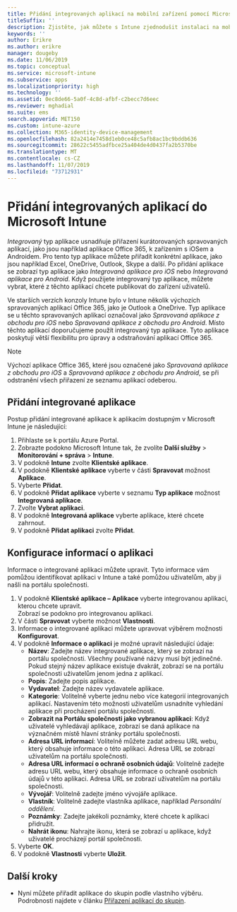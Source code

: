 ```yaml
---
title: Přidání integrovaných aplikací na mobilní zařízení pomocí Microsoft Intune
titleSuffix: ''
description: Zjistěte, jak můžete s Intune zjednodušit instalaci na mobilní zařízení s integrovanými aplikacemi.
keywords: ''
author: Erikre
ms.author: erikre
manager: dougeby
ms.date: 11/06/2019
ms.topic: conceptual
ms.service: microsoft-intune
ms.subservice: apps
ms.localizationpriority: high
ms.technology: ''
ms.assetid: 0ec8de66-5a0f-4c8d-afbf-c2becc7d6eec
ms.reviewer: mghadial
ms.suite: ems
search.appverid: MET150
ms.custom: intune-azure
ms.collection: M365-identity-device-management
ms.openlocfilehash: 82a2414e7458d1eb0ce48c5afb8ac1bc9bddb636
ms.sourcegitcommit: 28622c5455adfbce25a404de4d0437fa2b5370be
ms.translationtype: MT
ms.contentlocale: cs-CZ
ms.lasthandoff: 11/07/2019
ms.locfileid: "73712931"
---
```

# <a name="add-built-in-apps-to-microsoft-intune"></a>Přidání integrovaných aplikací do Microsoft Intune

*Integrovaný* typ aplikace usnadňuje přiřazení kurátorovaných spravovaných aplikací, jako jsou například aplikace Office 365, k zařízením s iOSem a Androidem. Pro tento typ aplikace můžete přiřadit konkrétní aplikace, jako jsou například Excel, OneDrive, Outlook, Skype a další. Po přidání aplikace se zobrazí typ aplikace jako *Integrovaná aplikace pro iOS* nebo *Integrovaná aplikace pro Android*. Když použijete integrovaný typ aplikace, můžete vybrat, které z těchto aplikací chcete publikovat do zařízení uživatelů.

Ve starších verzích konzoly Intune bylo v Intune několik výchozích spravovaných aplikací Office 365, jako je Outlook a OneDrive. Typ aplikace se u těchto spravovaných aplikací označoval jako *Spravovaná aplikace z obchodu pro iOS* nebo *Spravovaná aplikace z obchodu pro Android*. Místo těchto aplikací doporučujeme použít integrovaný typ aplikace. Tyto aplikace poskytují větší flexibilitu pro úpravy a odstraňování aplikací Office 365.

>[!NOTE]
>Výchozí aplikace Office 365, které jsou označené jako *Spravovaná aplikace z obchodu pro iOS* a *Spravovaná aplikace z obchodu pro Android*, se při odstranění všech přiřazení ze seznamu aplikací odeberou.

## <a name="add-a-built-in-app"></a>Přidání integrované aplikace

Postup přidání integrované aplikace k aplikacím dostupným v Microsoft Intune je následující:
1. Přihlaste se k portálu Azure Portal.
2. Zobrazte podokno Microsoft Intune tak, že zvolíte **Další služby** > **Monitorování + správa** > **Intune**.
3. V podokně **Intune** zvolte **Klientské aplikace**.
4. V podokně **Klientské aplikace** vyberte v části **Spravovat** možnost **Aplikace**.
5. Vyberte **Přidat**.
6. V podokně **Přidat aplikace** vyberte v seznamu **Typ aplikace** možnost **Integrovaná aplikace**.
7. Zvolte **Vybrat aplikaci**.
8. V podokně **Integrovaná aplikace** vyberte aplikace, které chcete zahrnout.
9. V podokně **Přidat aplikaci** zvolte **Přidat**.


## <a name="configure-app-information"></a>Konfigurace informací o aplikaci

Informace o integrované aplikaci můžete upravit. Tyto informace vám pomůžou identifikovat aplikaci v Intune a také pomůžou uživatelům, aby ji našli na portálu společnosti.
1. V podokně **Klientské aplikace – Aplikace** vyberte integrovanou aplikaci, kterou chcete upravit.  
    Zobrazí se podokno pro integrovanou aplikaci.
2. V části **Spravovat** vyberte možnost **Vlastnosti**.
3. Informace o integrované aplikaci můžete upravovat výběrem možnosti **Konfigurovat**.
4. V podokně **Informace o aplikaci** je možné upravit následující údaje:
    - **Název**: Zadejte název integrované aplikace, který se zobrazí na portálu společnosti. Všechny používané názvy musí být jedinečné. Pokud stejný název aplikace existuje dvakrát, zobrazí se na portálu společnosti uživatelům jenom jedna z aplikací.
    - **Popis**: Zadejte popis aplikace. 
    - **Vydavatel**: Zadejte název vydavatele aplikace.
    - **Kategorie**: Volitelně vyberte jednu nebo více kategorií integrovaných aplikací. Nastavením této možnosti uživatelům usnadníte vyhledání aplikace při procházení portálu společnosti.
    - **Zobrazit na Portálu společnosti jako vybranou aplikaci**: Když uživatelé vyhledávají aplikace, zobrazí se daná aplikace na význačném místě hlavní stránky portálu společnosti.
    - **Adresa URL informací**: Volitelně můžete zadat adresu URL webu, který obsahuje informace o této aplikaci. Adresa URL se zobrazí uživatelům na portálu společnosti.
    - **Adresa URL informací o ochraně osobních údajů**: Volitelně zadejte adresu URL webu, který obsahuje informace o ochraně osobních údajů v této aplikaci. Adresa URL se zobrazí uživatelům na portálu společnosti.
    - **Vývojář**: Volitelně zadejte jméno vývojáře aplikace.
    - **Vlastník**: Volitelně zadejte vlastníka aplikace, například *Personální oddělení*.
    - **Poznámky**: Zadejte jakékoli poznámky, které chcete k aplikaci přidružit.
    - **Nahrát ikonu**: Nahrajte ikonu, která se zobrazí u aplikace, když uživatelé procházejí portál společnosti.
4. Vyberte **OK**.
5. V podokně **Vlastnosti** vyberte **Uložit**.

## <a name="next-steps"></a>Další kroky

- Nyní můžete přiřadit aplikace do skupin podle vlastního výběru. Podrobnosti najdete v článku [Přiřazení aplikací do skupin](apps-deploy.md).

